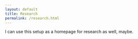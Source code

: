 ```yaml
---
layout: default
title: Research
permalink: /research.html
---
```



I can use this setup as a homepage for research as well, maybe.
